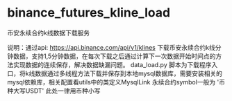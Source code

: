 # binance_futures_kline_load
币安永续合约k线数据下载服务

说明：通过api: https://api.binance.com/api/v1/klines 下载币安永续合约k线分钟数据，支持1,5分钟数据，在每次下载之后通过计算下一次数据开始时间点的方法实现数据的连续保存，解决数据缺漏问题。
data_load.py 脚本为下载程序入口，将k线数据通过多线程方法下载并保存到本地mysql数据库，需要安装相关的mysql依赖库，相关配置看utils中的类定义MysqlLink
永续合约symbol一般为 '币种大写USDT' 此处一律用币种小写

